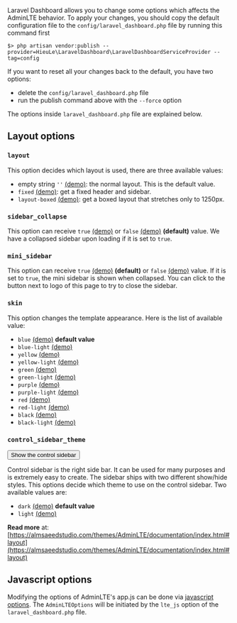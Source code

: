Laravel Dashboard allows you to change some options which affects the AdminLTE behavior. To apply your changes, you should copy the default configuration file to the `config/laravel_dashboard.php` file by running this command first

    $> php artisan vendor:publish --provider=HieuLe\LaravelDashboard\LaravelDashboardServiceProvider --tag=config
    
If you want to reset all your changes back to the default, you have two options:

* delete the `config/laravel_dashboard.php` file
* run the publish command above with the `--force` option
    
The options inside `laravel_dashboard.php` file are explained below.

## Layout options

### `layout`

This option decides which layout is used, there are three available values:

   * empty string `''` [(demo)](?config[layout]=): the normal layout. This is the default value.
   * `fixed` [(demo)](?config[layout]=fixed): get a fixed header and sidebar.
   * `layout-boxed` [(demo)](?config[layout]=layout-boxed): get a boxed layout that stretches only to 1250px.
   
   
### `sidebar_collapse`

This option can receive `true` [(demo)](?config[sidebar_collapse]=1) or `false` [(demo)](?config[sidebar_collapse]=0) **(default)** value. We have a collapsed sidebar upon loading if it is set to `true`.

### `mini_sidebar`

This option can receive `true` [(demo)](?config[mini_sidebar]=1) **(default)** or `false` [(demo)](?config[mini_sidebar]=0) value. If it is set to `true`, the mini sidebar is shown when collapsed. You can click to the button next to logo of this page to try to close the sidebar.

### `skin`

This option changes the template appearance. Here is the list of available value:

* `blue` [(demo)](?config[skin]=blue) **default value**
* `blue-light` [(demo)](?config[skin]=blue-light)
* `yellow` [(demo)](?config[skin]=yellow)
* `yellow-light` [(demo)](?config[skin]=yellow-light)
* `green` [(demo)](?config[skin]=green)
* `green-light` [(demo)](?config[skin]=green-light)
* `purple` [(demo)](?config[skin]=purple)
* `purple-light` [(demo)](?config[skin]=purple-light)
* `red` [(demo)](?config[skin]=red)
* `red-light` [(demo)](?config[skin]=red-light)
* `black` [(demo)](?config[skin]=black)
* `black-light` [(demo)](?config[skin]=black-light)

### `control_sidebar_theme`

<button class="btn btn-primary" data-toggle="control-sidebar">Show the control sidebar</button>

Control sidebar is the right side bar. It can be used for many purposes and is extremely easy to create. The sidebar ships with two different show/hide styles. This options decide which theme to use on the control sidebar. Two available values are:
 
* `dark` [(demo)](?config[control_sidebar_theme]=dark) **default value**
* `light` [(demo)](?config[control_sidebar_theme]=light)

 
**Read more** at: [https://almsaeedstudio.com/themes/AdminLTE/documentation/index.html#layout](https://almsaeedstudio.com/themes/AdminLTE/documentation/index.html#layout)

## Javascript options

Modifying the options of AdminLTE's app.js can be done via [javascript options](https://almsaeedstudio.com/themes/AdminLTE/documentation/index.html#adminlte-options). The `AdminLTEOptions` will be initiated by the `lte_js` option of the `laravel_dashboard.php` file.